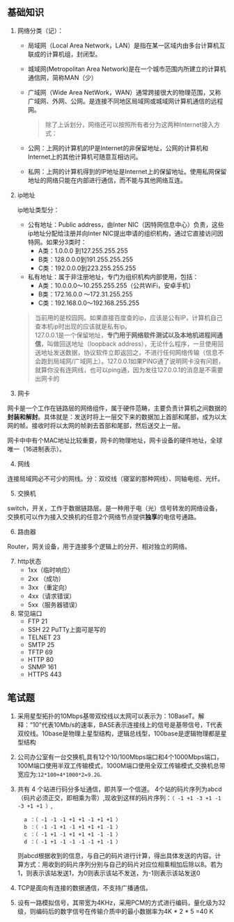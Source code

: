 

## 基础知识
1. 网络分类（记）：

   - 局域网（Local Area Network，LAN）是指在某一区域内由多台计算机互联成的计算机组，封闭型。
   - 城域网(Metropolitan Area Network)是在一个城市范围内所建立的计算机通信网，简称MAN（少）
   - 广域网（Wide Area NetWork，WAN）通常跨接很大的物理范围，又称广域网、外网、公网。是连接不同地区局域网或城域网计算机通信的远程网。

      >除了上诉划分，网络还可以按照所有者分为这两种Internet接入方式：

   - 公网：上网的计算机的IP是Internet的非保留地址，公网的计算机和Internet上的其他计算机可随意互相访问。
   - 私网：上网的计算机得到的IP地址是Internet上的保留地址。使用私网保留地址的网络只能在内部进行通信，而不能与其他网络互连。

2. ip地址

   ip地址类型分：

   - 公有地址：Public address，由Inter NIC（因特网信息中心）负责，这些ip地址分配给注册并向Inter NIC提出申请的组织机构，通过它直接访问因特网。如果分3类时：
      - A类：1.0.0.0 到127.255.255.255
      - B类：128.0.0.0到191.255.255.255
      - C类：192.0.0.0到223.255.255.255
   - 私有地址：属于非注册地址，专门为组织机构内部使用，包括：
      - A类：10.0.0.0～10.255.255.255（公共WiFi，安卓手机）
      - B类：172.16.0.0 ～172.31.255.255
      - C类：192.168.0.0～192.168.255.255
   >当前用的是校园网。如果直接百度查的ip，应该是公有IP，计算机自己查本机ip时出现的应该就是私有ip。     
   >127.0.0.1是一个保留地址，**专门用于网络软件测试以及本地机进程间通信**，叫做回送地址（loopback address），无论什么程序，一旦使用回送地址发送数据，协议软件立即返回之，不进行任何网络传输（信息不会跑到局域网/广域网上）。127.0.0.1如果PING通了说明网卡没有问题，就算你没有连网线，也可以ping通，因为发往127.0.0.1的消息是不需要出网卡的

3. 网卡

网卡是一个工作在链路层的网络组件，属于硬件范畴，主要负责计算机之间数据的**封装和解封**。具体就是：发送时将上一层交下来的数据加上首部和尾部，成为以太网的帧。接收时将以太网的帧剥去首部和尾部，然后送交上一层。

网卡中中有个MAC地址比较重要，网卡的物理地址，网卡设备的硬件地址，全球唯一（16进制表示）。

4. 网线

连接局域网必不可少的网线。分：双绞线（寝室的那种网线）、同轴电缆、光纤。

5. 交换机

switch，开关，工作于数据链路层。是一种用于电（光）信号转发的网络设备，交换机可以作为接入交换机的任意2个网络节点提供**独享**的电信号通路。

6. 路由器

Router，网关设备，用于连接多个逻辑上的分开、相对独立的网络。

7. http状态
   - 1xx（临时响应）
   - 2xx （成功）
   - 3xx （重定向）
   - 4xx（请求错误）
   - 5xx（服务器错误）
8. 常见端口
   - FTP 21 
   - SSH 22 PuTTy上面可是写的
   - TELNET 23 
   - SMTP 25 
   - TFTP 69 
   - HTTP 80 
   - SNMP 161 
   - HTTPS 443

## 笔试题
1. 采用星型拓扑的10Mbps基带双绞线以太网可以表示为：10BaseT。解释：“10”代表10Mb/s的速率，BASE表示连接线上的信号是基带信号，T代表双绞线。10base是物理上星型结构，逻辑总线型，100base是逻辑物理都是星型结构
2. 公司办公室有一台交换机,具有12个10/100Mbps端口和4个1000Mbps端口，100M端口使用半双工传输模式，1000M端口使用全双工传输模式,交换机总带宽应为:`12*100+4*1000*2=9.2G`.
3. 共有 4 个站进行码分多址通信，即共享一个信道。 4个站的码片序列为abcd（码片必须正交，即相乘为零）,现收到这样的码片序列：`（ -1 +1 -3 +1 -1 -3 +1 +1 ）`,

         a ：（ -1 -1 -1 +1 +1 -1 +1 +1 ）
         b ：（ -1 -1 +1 -1 +1 +1 +1 -1 ）
         c ：（ -1 +1 -1 +1 +1 +1 -1 -1 ） 
         d ：（ -1 +1 -1 -1 -1 -1 +1 -1 ）
    则abcd根据收到的信息，与自己的码片进行计算，得出具体发送的内容。计算方式：用收到的码片序列分别与自己的码片对应位相乘相加后除以8。若为1，则表示该站发送1，为0则表示该站不发送，为-1则表示该站发送0
 
4. TCP是面向有连接的数据通信，不支持广播通信。

5. 设有一路模拟信号，其带宽为4KHz，采用PCM的方式进行编码，量化级为32级，则编码后的数字信号在传输介质中的最小数据率为4K * 2 * 5 =40 K

